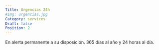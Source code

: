 ```yaml
---
Title: Urgencias 24h
#Img: urgencias.jpg
Category: services
Draft: false
Position: 2
---
```


En alerta permanente a su disposición. 365 días al año y 24 horas al día.
